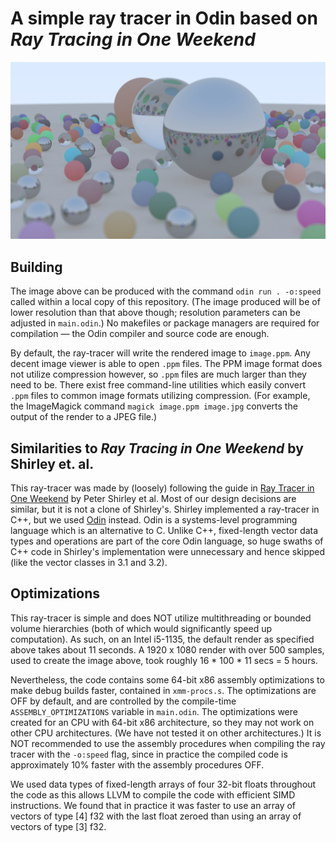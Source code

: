 # A simple ray tracer in Odin based on *Ray Tracing in One Weekend*

<img src="./readme-image.jpg" width="960">

## Building

The image above can be produced with the command
    ```
    odin run . -o:speed
    ```
called within a local copy of this repository. (The image produced will be of lower resolution than that above though; resolution parameters can be adjusted in ``main.odin``.) No makefiles or package managers are required for compilation &mdash; the Odin compiler and source code are enough.

By default, the ray-tracer will write the rendered image to ``image.ppm``. Any decent image viewer is able to open ``.ppm`` files. The PPM image format does not utilize compression however, so ``.ppm`` files are much larger than they need to be. There exist free command-line utilities which easily convert ``.ppm`` files to common image formats utilizing compression. (For example, the ImageMagick command ``magick image.ppm image.jpg`` converts the output of the render to a JPEG file.)

## Similarities to *Ray Tracing in One Weekend* by Shirley et. al.

This ray-tracer was made by (loosely) following the guide in [Ray Tracer in One Weekend](https://raytracing.github.io/books/RayTracingInOneWeekend.html) by Peter Shirley et al. Most of our design decisions are similar, but it is not a clone of Shirley's. Shirley implemented a ray-tracer in C++, but we used [Odin](https://odin-lang.org) instead. Odin is a systems-level programming language which is an alternative to C. Unlike C++, fixed-length vector data types and operations are part of the core Odin language, so huge swaths of C++ code in Shirley's implementation were unnecessary and hence skipped (like the vector classes in 3.1 and 3.2).

## Optimizations

This ray-tracer is simple and does NOT utilize multithreading or bounded volume hierarchies (both of which would significantly speed up computation). As such, on an Intel i5-1135, the default render as specified above takes about 11 seconds. A 1920 x 1080 render with over 500 samples, used to create the image above, took roughly 16 * 100 * 11 secs = 5 hours.

Nevertheless, the code contains some 64-bit x86 assembly optimizations to make debug builds faster, contained in ``xmm-procs.s``. The optimizations are OFF by default, and are controlled by the compile-time ``ASSEMBLY_OPTIMIZATIONS`` variable in ``main.odin``. The optimizations were created for an CPU with 64-bit x86 architecture, so they may not work on other CPU architectures. (We have not tested it on other architectures.) It is NOT recommended to use the assembly procedures when compiling the ray tracer with the ``-o:speed`` flag, since in practice the compiled code is approximately 10% faster with the assembly procedures OFF.

We used data types of fixed-length arrays of four 32-bit floats throughout the code as this allows LLVM to compile the code with efficient SIMD instructions. We found that in practice it was faster to use an array of vectors of type [4] f32 with the last float zeroed than using an array of vectors of type [3] f32.
